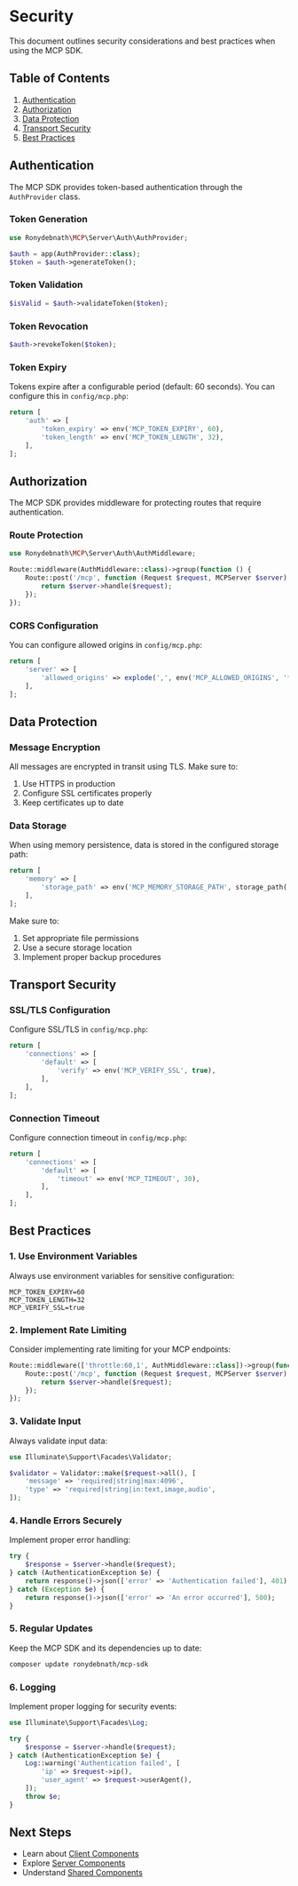 # Security

This document outlines security considerations and best practices when using the MCP SDK.

## Table of Contents

1. [Authentication](#authentication)
2. [Authorization](#authorization)
3. [Data Protection](#data-protection)
4. [Transport Security](#transport-security)
5. [Best Practices](#best-practices)

## Authentication

The MCP SDK provides token-based authentication through the `AuthProvider` class.

### Token Generation

```php
use Ronydebnath\MCP\Server\Auth\AuthProvider;

$auth = app(AuthProvider::class);
$token = $auth->generateToken();
```

### Token Validation

```php
$isValid = $auth->validateToken($token);
```

### Token Revocation

```php
$auth->revokeToken($token);
```

### Token Expiry

Tokens expire after a configurable period (default: 60 seconds). You can configure this in `config/mcp.php`:

```php
return [
    'auth' => [
        'token_expiry' => env('MCP_TOKEN_EXPIRY', 60),
        'token_length' => env('MCP_TOKEN_LENGTH', 32),
    ],
];
```

## Authorization

The MCP SDK provides middleware for protecting routes that require authentication.

### Route Protection

```php
use Ronydebnath\MCP\Server\Auth\AuthMiddleware;

Route::middleware(AuthMiddleware::class)->group(function () {
    Route::post('/mcp', function (Request $request, MCPServer $server) {
        return $server->handle($request);
    });
});
```

### CORS Configuration

You can configure allowed origins in `config/mcp.php`:

```php
return [
    'server' => [
        'allowed_origins' => explode(',', env('MCP_ALLOWED_ORIGINS', '*')),
    ],
];
```

## Data Protection

### Message Encryption

All messages are encrypted in transit using TLS. Make sure to:

1. Use HTTPS in production
2. Configure SSL certificates properly
3. Keep certificates up to date

### Data Storage

When using memory persistence, data is stored in the configured storage path:

```php
return [
    'memory' => [
        'storage_path' => env('MCP_MEMORY_STORAGE_PATH', storage_path('app/mcp/memory')),
    ],
];
```

Make sure to:

1. Set appropriate file permissions
2. Use a secure storage location
3. Implement proper backup procedures

## Transport Security

### SSL/TLS Configuration

Configure SSL/TLS in `config/mcp.php`:

```php
return [
    'connections' => [
        'default' => [
            'verify' => env('MCP_VERIFY_SSL', true),
        ],
    ],
];
```

### Connection Timeout

Configure connection timeout in `config/mcp.php`:

```php
return [
    'connections' => [
        'default' => [
            'timeout' => env('MCP_TIMEOUT', 30),
        ],
    ],
];
```

## Best Practices

### 1. Use Environment Variables

Always use environment variables for sensitive configuration:

```env
MCP_TOKEN_EXPIRY=60
MCP_TOKEN_LENGTH=32
MCP_VERIFY_SSL=true
```

### 2. Implement Rate Limiting

Consider implementing rate limiting for your MCP endpoints:

```php
Route::middleware(['throttle:60,1', AuthMiddleware::class])->group(function () {
    Route::post('/mcp', function (Request $request, MCPServer $server) {
        return $server->handle($request);
    });
});
```

### 3. Validate Input

Always validate input data:

```php
use Illuminate\Support\Facades\Validator;

$validator = Validator::make($request->all(), [
    'message' => 'required|string|max:4096',
    'type' => 'required|string|in:text,image,audio',
]);
```

### 4. Handle Errors Securely

Implement proper error handling:

```php
try {
    $response = $server->handle($request);
} catch (AuthenticationException $e) {
    return response()->json(['error' => 'Authentication failed'], 401);
} catch (Exception $e) {
    return response()->json(['error' => 'An error occurred'], 500);
}
```

### 5. Regular Updates

Keep the MCP SDK and its dependencies up to date:

```bash
composer update ronydebnath/mcp-sdk
```

### 6. Logging

Implement proper logging for security events:

```php
use Illuminate\Support\Facades\Log;

try {
    $response = $server->handle($request);
} catch (AuthenticationException $e) {
    Log::warning('Authentication failed', [
        'ip' => $request->ip(),
        'user_agent' => $request->userAgent(),
    ]);
    throw $e;
}
```

## Next Steps

- Learn about [Client Components](./client/README.md)
- Explore [Server Components](./server/README.md)
- Understand [Shared Components](./shared/README.md) 